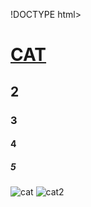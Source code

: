 !DOCTYPE html>
<html lang="en">
<head>
    <meta charset="UTF-8">
    <meta http-equiv="X-UA-Compatible" content="IE=edge">
    <meta name="viewport" content="width=device-width, initial-scale=1.0">
    <title>Document</title>
</head>
<body>
    <h1><u>CAT</u></h1>
    <h2>2</h2>
    <h3>3</h3>
    <h4>4</h4>
    <h5>5</h5>
    <img src="https://imgs.gvm.com.tw/upload/gallery/20221204/125075.jpg" alt="cat">
    <img src="https://www.japaholic.com/storage/files/article_images/NzkyMDIyMDIxODIxMjYxMjkw.jpg" alt="cat2">   


</body>
</html>
